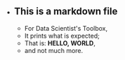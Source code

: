 * ## This is a markdown file

     * For Data Scientist's Toolbox,
     * It prints what is expected; 
     * That is: __HELLO, WORLD__, 
     * and not much more.

